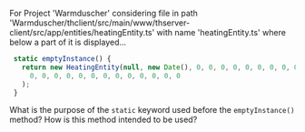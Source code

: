 For Project 'Warmduscher' considering file in path 'Warmduscher/thclient/src/main/www/thserver-client/src/app/entities/heatingEntity.ts' with name 'heatingEntity.ts' where below a part of it is displayed... 
```typescript
 static emptyInstance() {
   return new HeatingEntity(null, new Date(), 0, 0, 0, 0, 0, 0, 0, 0, 0, 0, 0, 0, 0, 0, 0, 0,
     0, 0, 0, 0, 0, 0, 0, 0, 0, 0, 0, 0, 0
   );
 }
```
What is the purpose of the `static` keyword used before the `emptyInstance()` method? How is this method intended to be used?